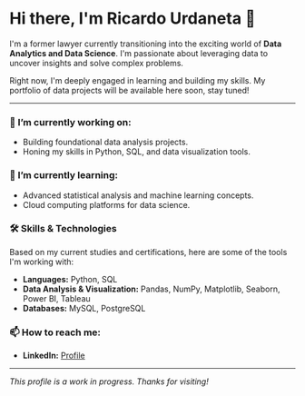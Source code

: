 # Hi there, I'm Ricardo Urdaneta 👋

I'm a former lawyer currently transitioning into the exciting world of **Data Analytics and Data Science**. I'm passionate about leveraging data to uncover insights and solve complex problems.

Right now, I'm deeply engaged in learning and building my skills. My portfolio of data projects will be available here soon, stay tuned!

---

### 🔭 I’m currently working on:
- Building foundational data analysis projects.
- Honing my skills in Python, SQL, and data visualization tools.

### 🌱 I’m currently learning:
- Advanced statistical analysis and machine learning concepts.
- Cloud computing platforms for data science.

### 🛠️ Skills & Technologies

Based on my current studies and certifications, here are some of the tools I'm working with:

* **Languages:** Python, SQL
* **Data Analysis & Visualization:** Pandas, NumPy, Matplotlib, Seaborn, Power BI, Tableau
* **Databases:** MySQL, PostgreSQL

### 📫 How to reach me:
- **LinkedIn:** [Profile](https://www.linkedin.com/in/ricardourdanetacastro/)

---
*This profile is a work in progress. Thanks for visiting!*
